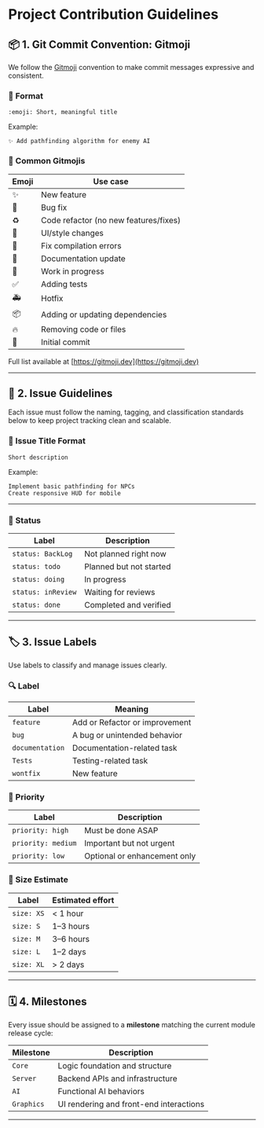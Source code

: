 # Project Contribution Guidelines

## 📦 1. Git Commit Convention: Gitmoji

We follow the [Gitmoji](https://gitmoji.dev/) convention to make commit messages expressive and consistent.

### 🔧 Format

```
:emoji: Short, meaningful title
```

Example:

```
✨ Add pathfinding algorithm for enemy AI
```

### 🚀 Common Gitmojis

| Emoji             | Use case                               |
|-------------------|----------------------------------------|
| :sparkles:        | New feature                            |
| :bug:             | Bug fix                                |
| :recycle:         | Code refactor (no new features/fixes)  |
| :lipstick:        | UI/style changes                       |
| :rotating_light:  | Fix compilation errors                 |
| :memo:            | Documentation update                   |
| :construction:    | Work in progress                       |
| :white_check_mark:| Adding tests                           |
| :ambulance:       | Hotfix                                 |
| :package:         | Adding or updating dependencies        |
| :fire:            | Removing code or files                 |
| :tada:            | Initial commit                         |

Full list available at [https://gitmoji.dev](https://gitmoji.dev)

---

## 🐛 2. Issue Guidelines

Each issue must follow the naming, tagging, and classification standards below to keep project tracking clean and scalable.

### 📝 Issue Title Format

```
Short description
```

Example:

```
Implement basic pathfinding for NPCs
Create responsive HUD for mobile
```

---

### 🚦 Status

| Label             | Description                        |
|-------------------|------------------------------------|
| `status: BackLog` | Not planned right now              |
| `status: todo`    | Planned but not started            |
| `status: doing`   | In progress                        |
| `status: inReview`| Waiting for reviews                |
| `status: done`    | Completed and verified             |

---

## 🏷️ 3. Issue Labels

Use labels to classify and manage issues clearly.

### 🔍 Label

| Label          | Meaning                        |
|----------------|--------------------------------|
| `feature`      | Add or Refactor or improvement |
| `bug`          | A bug or unintended behavior   |
| `documentation`| Documentation-related task     |
| `Tests`        | Testing-related task           |
| `wontfix`      | New feature                    |

### 🧩 Priority

| Label               | Description                        |
|---------------------|------------------------------------|
| `priority: high`    | Must be done ASAP                  |
| `priority: medium`  | Important but not urgent           |
| `priority: low`     | Optional or enhancement only       |

### 📏 Size Estimate

| Label           | Estimated effort                 |
|------------------|----------------------------------|
| `size: XS`       | < 1 hour                         |
| `size: S`        | 1–3 hours                        |
| `size: M`        | 3–6 hours                        |
| `size: L`        | 1–2 days                         |
| `size: XL`       | > 2 days                         |

---

## 🗓 4. Milestones

Every issue should be assigned to a **milestone** matching the current module release cycle:

| Milestone        | Description                                 |
|------------------|---------------------------------------------|
| `Core`           | Logic foundation and structure              |
| `Server`         | Backend APIs and infrastructure             |
| `AI`             | Functional AI behaviors                     |
| `Graphics`       | UI rendering and front-end interactions     |

---